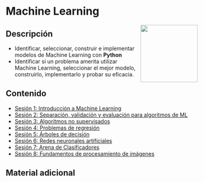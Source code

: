 # Machine Learning

<img src="https://yt3.googleusercontent.com/lZY_MNkC7nYjjR_hVTik6-fRLX1oXNG_rEFRL5hO6V_eUZ_gQ_Q2jfeUwVodY6MoqmapblHnuIk=s900-c-k-c0x00ffffff-no-rj" align="right" height="150" width="150">

## Descripción
- Identificar, seleccionar, construir e implementar modelos de Machine Learning con **Python**
- Identificar si un problema amerita utilizar Machine Learning, seleccionar el mejor modelo, construirlo, implementarlo y probar su eficacia.  

## Contenido

 - [Sesión 1: Introducción a Machine Learning](Sesion-01/README.md)
 - [Sesión 2: Separación, validación y evaluación para algoritmos de ML](Sesion-02/README.md)
 - [Sesión 3: Algoritmos no supervisados](Sesion-03/README.md)
 - [Sesión 4: Problemas de regresión](Sesion-04/README.md)
 - [Sesión 5: Árboles de decisión](Sesion-05/README.md)
 - [Sesión 6: Redes neuronales artificiales ](Sesion-06/README.md)
 - [Sesión 7: Arena de Clasificadores ](Sesion-07/README.md)
 - [Sesión 8: Fundamentos de procesamiento de imágenes ](./Sesion-08)

## Material adicional
